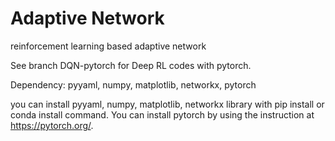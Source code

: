# Adaptive Network

reinforcement learning based adaptive network 


See branch DQN-pytorch for Deep RL codes with pytorch.

Dependency: pyyaml, numpy, matplotlib, networkx, pytorch

you can install pyyaml, numpy, matplotlib, networkx library with pip install or conda install command.
You can install pytorch by using the instruction at https://pytorch.org/.

